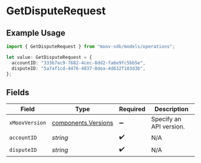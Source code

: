 # GetDisputeRequest

## Example Usage

```typescript
import { GetDisputeRequest } from "moov-sdk/models/operations";

let value: GetDisputeRequest = {
  accountID: "333b7ac9-7682-4cec-8dd2-fa6e9fc5bb5e",
  disputeID: "5a7af1cd-4476-4837-8dea-4d632f183d3b",
};
```

## Fields

| Field                                                      | Type                                                       | Required                                                   | Description                                                |
| ---------------------------------------------------------- | ---------------------------------------------------------- | ---------------------------------------------------------- | ---------------------------------------------------------- |
| `xMoovVersion`                                             | [components.Versions](../../models/components/versions.md) | :heavy_minus_sign:                                         | Specify an API version.                                    |
| `accountID`                                                | *string*                                                   | :heavy_check_mark:                                         | N/A                                                        |
| `disputeID`                                                | *string*                                                   | :heavy_check_mark:                                         | N/A                                                        |